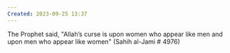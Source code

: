 ```yaml
---
Created: 2023-09-25 13:37
---
```

The Prophet said, "Allah’s curse is upon women who appear like men and upon men who appear like women" (Sahih al-Jami # 4976)
